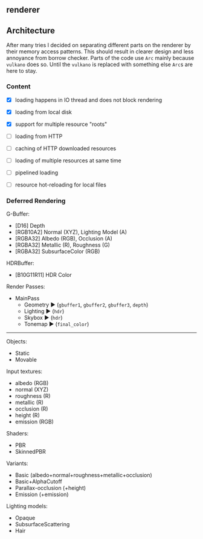 renderer
-----------------

## Architecture

After many tries I decided on separating different parts on the renderer by their memory access patterns. This
should result in clearer design and less annoyance from borrow checker. Parts of the code use `Arc` mainly because
`vulkano` does so. Until the `vulkano` is replaced with something else `Arc`s are here to stay.

### Content

- [x] loading happens in IO thread and does not block rendering
- [x] loading from local disk
- [x] support for multiple resource "roots"
- [ ] loading from HTTP
- [ ] caching of HTTP downloaded resources
- [ ] loading of multiple resources at same time
- [ ] pipelined loading
- [ ] resource hot-reloading for local files


### Deferred Rendering

G-Buffer:
- [D16] Depth
- [RGB10A2] Normal (XYZ), Lighting Model (A)
- [RGBA32] Albedo (RGB),  Occlusion (A)
- [RGBA32] Metallic (R), Roughness (G)
- [RGBA32] SubsurfaceColor (RGB)

HDRBuffer:
- [B10G11R11] HDR Color

Render Passes:
- MainPass
  - Geometry  ► (`gbuffer1`, `gbuffer2`, `gbuffer3`, `depth`)
  - Lighting  ► (`hdr`)
  - Skybox    ► (`hdr`)
  - Tonemap   ► (`final_color`)


-----------

Objects:
- Static
- Movable



Input textures:
- albedo (RGB)
- normal (XYZ)
- roughness (R)
- metallic (R)
- occlusion (R)
- height (R)
- emission (RGB)

Shaders:
- PBR
- SkinnedPBR

Variants:
- Basic (albedo+normal+roughness+metallic+occlusion)
- Basic+AlphaCutoff
- Parallax-occlusion (+height)
- Emission (+emission)

Lighting models:
- Opaque
- SubsurfaceScattering
- Hair
